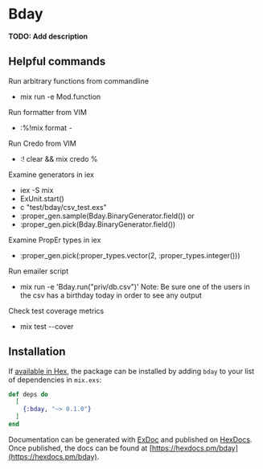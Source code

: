 # Bday

**TODO: Add description**
## Helpful commands
Run arbitrary functions from commandline
-  mix run -e Mod.function

Run formatter from VIM
- :%!mix format -

Run Credo from VIM
- :! clear && mix credo %

Examine generators in iex
- iex -S mix
- ExUnit.start()
- c "test/bday/csv_test.exs"
- :proper_gen.sample(Bday.BinaryGenerator.field())
or
- :proper_gen.pick(Bday.BinaryGenerator.field())

Examine PropEr types in iex
- :proper_gen.pick(:proper_types.vector(2, :proper_types.integer()))

Run emailer script
- mix run -e 'Bday.run("priv/db.csv")'
Note: Be sure one of the users in the csv has a birthday today in order to see
any output

Check test coverage metrics
- mix test --cover

## Installation

If [available in Hex](https://hex.pm/docs/publish), the package can be installed
by adding `bday` to your list of dependencies in `mix.exs`:

```elixir
def deps do
  [
    {:bday, "~> 0.1.0"}
  ]
end
```

Documentation can be generated with [ExDoc](https://github.com/elixir-lang/ex_doc)
and published on [HexDocs](https://hexdocs.pm). Once published, the docs can
be found at [https://hexdocs.pm/bday](https://hexdocs.pm/bday).

